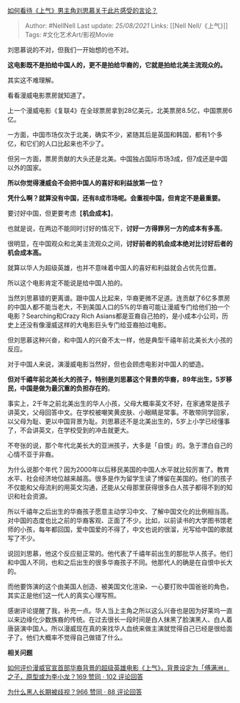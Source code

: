 [如何看待《上气》男主角刘思慕关于此片感受的言论？](https://www.zhihu.com/question/336577422/answer/762595569)


> Author: #NellNell 
Last update: *25/08/2021* 
Links: [[Nell Nell/《上气》]]
Tags: #文化艺术Art/影视Movie 

  

刘思慕说的不对，但我们一开始想的也不对。

**这电影既不是拍给中国人的，更不是拍给华裔的，它就是拍给北美主流观众的。**

其实这不难理解。

看看漫威电影票房就知道了。

上一个漫威电影《复联4》在全球票房拿到28亿美元，北美票房8.5亿，中国票房6亿。

一方面，中国市场仅次于北美，确实不少，紧随其后是英国和韩国，都有1个多亿，和它们的人口比起来也不少了。

但另一方面，票房贡献的大头还是北美。中国独占国际市场3成，但7成还是中国以外的国家。

**所以你觉得漫威会不会把中国人的喜好和利益放第一位？**

**凭什么啊？就算没有中国，还有8成市场呢。会重视中国，但肯定不是最重要。**

要讨好中国，但更要考虑【**机会成本】**。

也就是说，在两边不能同时讨好的情况下，**讨好一方得罪另一方的成本有多高**。

很明显，在中国观众和北美主流观众之间，**讨好前者的机会成本绝对比讨好后者的机会成本高。**

就算以华人为超级英雄，也并不意味着中国人的喜好和利益就会占优先位置。

所以这个电影肯定不能说是给中国人拍的。

当然刘思慕错的更离谱。跟中国人比起来，华裔更微不足道。连贡献了6亿多票房的中国人都不能当老大，不到美国人口的5%的华裔可能让漫威专门给他们拍一个电影？Searching和Crazy Rich Asians都是亚裔自己拍的，是小成本小公司，历史上还没有像漫威这样的大电影巨头专门给亚裔拍过电影。

但刘思慕这种兴奋，和中国人的兴奋不太一样，他是典型千禧年前北美长大小孩的反应。

对于中国人来说，演漫威电影当然好，但也会顾虑电影对中国人的塑造。

**但对千禧年前北美长大的孩子，特别是刘思慕这个背景的华裔，89年出生，5岁移民，中国是做为最沉重的负担存在的**。

事实上，2千年之前北美出生的华人小孩，父母大概率英文不好，在家通常是孩子讲英文，父母回答中文。在学校被嘲笑黄皮肤、小眼睛是常事。不敢带同学回家，以父母为耻、更以中国背景为耻。刘思慕还不是北美出生的，5岁上小学已经懂事了，不会讲英文，在学校受到的冲击就更大。

不夸张的说，那个年代北美长大的亚洲孩子，大多是「自恨」的。急于漂白自己的心情不亚于非裔。

为什么说那个年代？因为2000年以后移民美国的中国人水平就比较厉害了。教育水平、社会经济地位越来越高。很多是作为留学生读了博留在美国的。他们的孩子不仅能和父母流利的用英文沟通，还能从父母那里获得很多白人孩子都得不到的知识和社会资源。

所以千禧年之后出生的华裔孩子愿意主动学习中文、了解中国文化的比例相当高。对中国的态度也比之前的华裔客观、正面了不少。比如，以前读书的大学图书馆老师的小孩，每年都回国，爱中国爱的不得了，中文也说的很溜，光写给中国的歌就写了不少。

说回刘思慕，他这个反应挺正常的。他代表了千禧年前出生的那批华人孩子。他们和中国人不同，也和之后出生的很多华裔孩子不同。他那代人的确是在自恨中长大的。

而他要饰演的这个由美国人创造、被美国文化渲染、一心要打败中国爸爸的角色，其实正是他们这一代人的真实心理写照。

感谢评论提醒了我，补充一点。华人当上主角之所以这么兴奋也是因为好莱坞一直以来边缘化少数族裔的传统。在过去很长一段时间是白人抹黑了脸演黑人、白人着唐装演中国人。所以漫威现在真的来找华人血统来做主演就觉得自己已经是很给面子了。他们大概率不觉得自己做错了什么。

  

**相关问题**

[如何评价漫威官宣首部华裔背景的超级英雄电影《上气》，背景设定为「傅满洲」之子，原型或为李小龙？169 赞同 · 102 评论回答](https://www.zhihu.com/question/304635773/answer/758966869)

[](https://www.zhihu.com/question/30259695/answer/643592298)

[为什么黑人长期被歧视？966 赞同 · 88 评论回答](https://www.zhihu.com/question/22698363/answer/615261939)